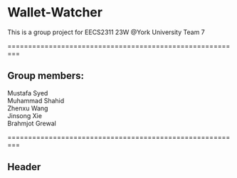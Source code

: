 # Wallet-Watcher
This is a group project for EECS2311 23W @York University
Team 7

=========================================================

## Group members:<br>
  Mustafa Syed<br>
  Muhammad Shahid<br>
  Zhenxu Wang<br>
  Jinsong Xie<br>
  Brahmjot Grewal<br>

=========================================================

## Header
